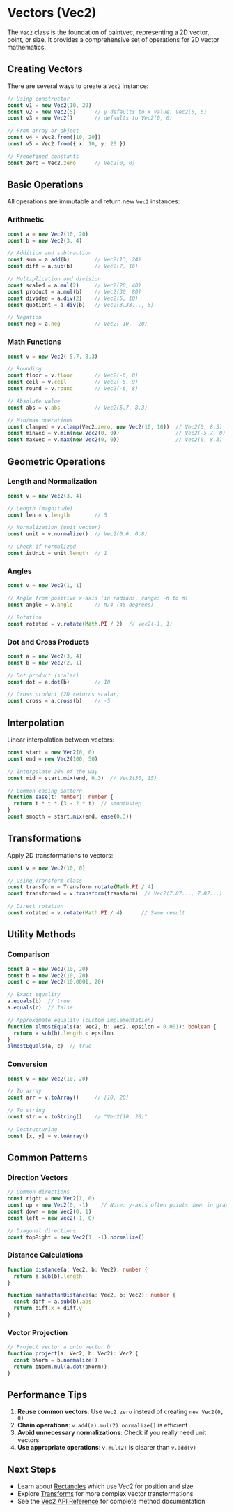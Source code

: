 # Vectors (Vec2)

The `Vec2` class is the foundation of paintvec, representing a 2D vector, point, or size. It provides a comprehensive set of operations for 2D vector mathematics.

## Creating Vectors

There are several ways to create a `Vec2` instance:

```typescript
// Using constructor
const v1 = new Vec2(10, 20)
const v2 = new Vec2(5)      // y defaults to x value: Vec2(5, 5)
const v3 = new Vec2()       // defaults to Vec2(0, 0)

// From array or object
const v4 = Vec2.from([10, 20])
const v5 = Vec2.from({ x: 10, y: 20 })

// Predefined constants
const zero = Vec2.zero      // Vec2(0, 0)
```

## Basic Operations

All operations are immutable and return new `Vec2` instances:

### Arithmetic

```typescript
const a = new Vec2(10, 20)
const b = new Vec2(3, 4)

// Addition and subtraction
const sum = a.add(b)        // Vec2(13, 24)
const diff = a.sub(b)       // Vec2(7, 16)

// Multiplication and division
const scaled = a.mul(2)     // Vec2(20, 40)
const product = a.mul(b)    // Vec2(30, 80)
const divided = a.div(2)    // Vec2(5, 10)
const quotient = a.div(b)   // Vec2(3.33..., 5)

// Negation
const neg = a.neg           // Vec2(-10, -20)
```

### Math Functions

```typescript
const v = new Vec2(-5.7, 8.3)

// Rounding
const floor = v.floor       // Vec2(-6, 8)
const ceil = v.ceil         // Vec2(-5, 9)
const round = v.round       // Vec2(-6, 8)

// Absolute value
const abs = v.abs           // Vec2(5.7, 8.3)

// Min/max operations
const clamped = v.clamp(Vec2.zero, new Vec2(10, 10))  // Vec2(0, 8.3)
const minVec = v.min(new Vec2(0, 0))                  // Vec2(-5.7, 0)
const maxVec = v.max(new Vec2(0, 0))                  // Vec2(0, 8.3)
```

## Geometric Operations

### Length and Normalization

```typescript
const v = new Vec2(3, 4)

// Length (magnitude)
const len = v.length        // 5

// Normalization (unit vector)
const unit = v.normalize()  // Vec2(0.6, 0.8)

// Check if normalized
const isUnit = unit.length  // 1
```

### Angles

```typescript
const v = new Vec2(1, 1)

// Angle from positive x-axis (in radians, range: -π to π)
const angle = v.angle       // π/4 (45 degrees)

// Rotation
const rotated = v.rotate(Math.PI / 2)  // Vec2(-1, 1)
```

### Dot and Cross Products

```typescript
const a = new Vec2(3, 4)
const b = new Vec2(2, 1)

// Dot product (scalar)
const dot = a.dot(b)        // 10

// Cross product (2D returns scalar)
const cross = a.cross(b)    // -5
```

## Interpolation

Linear interpolation between vectors:

```typescript
const start = new Vec2(0, 0)
const end = new Vec2(100, 50)

// Interpolate 30% of the way
const mid = start.mix(end, 0.3)  // Vec2(30, 15)

// Common easing pattern
function ease(t: number): number {
  return t * t * (3 - 2 * t)  // smoothstep
}
const smooth = start.mix(end, ease(0.3))
```

## Transformations

Apply 2D transformations to vectors:

```typescript
const v = new Vec2(10, 0)

// Using Transform class
const transform = Transform.rotate(Math.PI / 4)
const transformed = v.transform(transform)  // Vec2(7.07..., 7.07...)

// Direct rotation
const rotated = v.rotate(Math.PI / 4)      // Same result
```

## Utility Methods

### Comparison

```typescript
const a = new Vec2(10, 20)
const b = new Vec2(10, 20)
const c = new Vec2(10.0001, 20)

// Exact equality
a.equals(b)  // true
a.equals(c)  // false

// Approximate equality (custom implementation)
function almostEquals(a: Vec2, b: Vec2, epsilon = 0.001): boolean {
  return a.sub(b).length < epsilon
}
almostEquals(a, c)  // true
```

### Conversion

```typescript
const v = new Vec2(10, 20)

// To array
const arr = v.toArray()     // [10, 20]

// To string
const str = v.toString()    // "Vec2(10, 20)"

// Destructuring
const [x, y] = v.toArray()
```

## Common Patterns

### Direction Vectors

```typescript
// Common directions
const right = new Vec2(1, 0)
const up = new Vec2(0, -1)    // Note: y-axis often points down in graphics
const down = new Vec2(0, 1)
const left = new Vec2(-1, 0)

// Diagonal directions
const topRight = new Vec2(1, -1).normalize()
```

### Distance Calculations

```typescript
function distance(a: Vec2, b: Vec2): number {
  return a.sub(b).length
}

function manhattanDistance(a: Vec2, b: Vec2): number {
  const diff = a.sub(b).abs
  return diff.x + diff.y
}
```

### Vector Projection

```typescript
// Project vector a onto vector b
function project(a: Vec2, b: Vec2): Vec2 {
  const bNorm = b.normalize()
  return bNorm.mul(a.dot(bNorm))
}
```

## Performance Tips

1. **Reuse common vectors**: Use `Vec2.zero` instead of creating `new Vec2(0, 0)`
2. **Chain operations**: `v.add(a).mul(2).normalize()` is efficient
3. **Avoid unnecessary normalizations**: Check if you really need unit vectors
4. **Use appropriate operations**: `v.mul(2)` is clearer than `v.add(v)`

## Next Steps

- Learn about [Rectangles](/guide/rectangles) which use Vec2 for position and size
- Explore [Transforms](/guide/transforms) for more complex vector transformations
- See the [Vec2 API Reference](/api/vec2) for complete method documentation